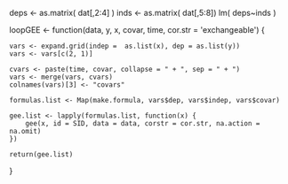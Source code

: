 deps <- as.matrix( dat[,2:4] )
inds <- as.matrix( dat[,5:8])
lm( deps~inds )


loopGEE <- function(data, y, x, covar, time,
                    cor.str = 'exchangeable') {

    vars <- expand.grid(indep =  as.list(x), dep = as.list(y))
    vars <- vars[c(2, 1)]

    cvars <- paste(time, covar, collapse = " + ", sep = " + ")
    vars <- merge(vars, cvars)
    colnames(vars)[3] <- "covars"

    formulas.list <- Map(make.formula, vars$dep, vars$indep, vars$covar)

    gee.list <- lapply(formulas.list, function(x) {
        gee(x, id = SID, data = data, corstr = cor.str, na.action = na.omit)
    })

    return(gee.list)
}
